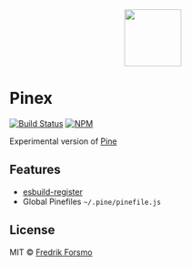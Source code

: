 <div align="center">
  <a href="https://github.com/pinefile/pine">
    <img src="https://avatars.githubusercontent.com/u/70938295?s=200&v=4" width="100px" height="100px" />
  </a>
</div>

# Pinex

[![Build Status](https://img.shields.io/github/workflow/status/pinefile/pinex/build?color=049668&style=flat-square)](https://github.com/pinefile/pinex/actions) [![NPM](https://img.shields.io/npm/v/@pinefile/pinex?color=049668&style=flat-square)](https://www.npmjs.com/package/@pinefile/pinex)

Experimental version of [Pine](https://pinefile.github.io)

## Features

* [esbuild-register](https://github.com/egoist/esbuild-register)
* Global Pinefiles `~/.pine/pinefile.js`

## License

MIT © [Fredrik Forsmo](https://github.com/frozzare)
